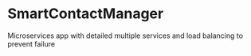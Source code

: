 # SmartContactManager
Microservices app with detailed multiple services and load balancing to prevent failure
